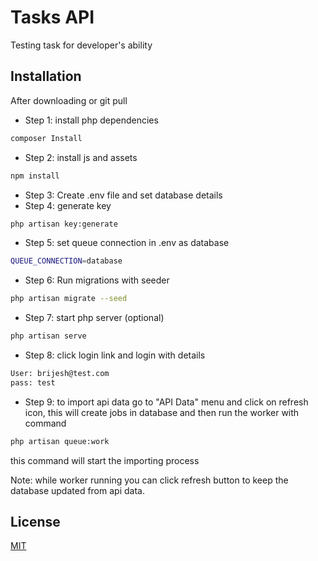 # Tasks API

Testing task for developer's ability

## Installation

After downloading or git pull

- Step 1: install php dependencies 
```bash
composer Install
```

- Step 2: install js and assets 
```bash
npm install
```
- Step 3: Create .env file and set database details 
- Step 4: generate key
```bash
php artisan key:generate
```
- Step 5: set queue connection in .env as database 
```bash
QUEUE_CONNECTION=database
```

- Step 6: Run migrations with seeder
```bash
php artisan migrate --seed
```

- Step 7: start php server (optional)
```bash
php artisan serve
```

- Step 8: click login link and login with details 
```bash
User: brijesh@test.com
pass: test
```
- Step 9: to import api data go to "API Data" menu and click on refresh icon, this will create jobs in database and then run the worker with command 
```bash
php artisan queue:work
```
this command will start the importing process

Note: while worker running you can click refresh button to keep the database updated from api data.

## License
[MIT](https://choosealicense.com/licenses/mit/)